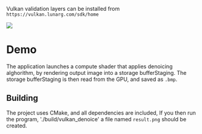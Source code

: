 Vulkan validation layers can be installed from `https://vulkan.lunarg.com/sdk/home`

![](image.png)

# Demo

The application launches a compute shader that applies denoicing alghorithm, by rendering output image into a storage bufferStaging.
The storage bufferStaging is then read from the GPU, and saved as `.bmp`.

## Building

The project uses CMake, and all dependencies are included,
If you then run the program, './build/vulkan_denoice'
a file named `result.png` should be created.
